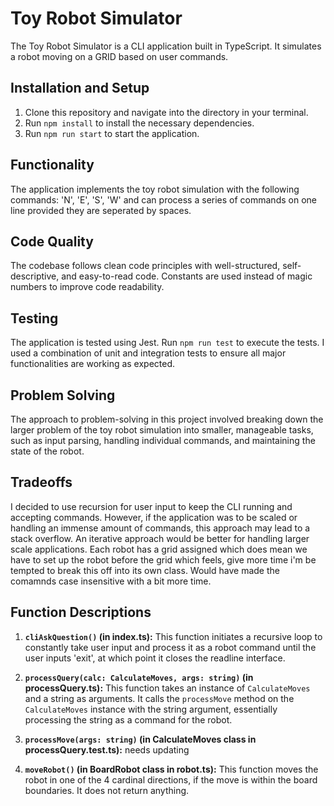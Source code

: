 # Toy Robot Simulator

The Toy Robot Simulator is a CLI application built in TypeScript. It simulates a robot moving on a GRID based on user commands.

## Installation and Setup

1. Clone this repository and navigate into the directory in your terminal.
2. Run `npm install` to install the necessary dependencies.
3. Run `npm run start` to start the application.

## Functionality

The application implements the toy robot simulation with the following commands: 'N', 'E', 'S', 'W' and can process a series of commands on one line provided they are seperated by spaces.

## Code Quality

The codebase follows clean code principles with well-structured, self-descriptive, and easy-to-read code. Constants are used instead of magic numbers to improve code readability. 

## Testing

The application is tested using Jest. Run `npm run test` to execute the tests. I used a combination of unit and integration tests to ensure all major functionalities are working as expected.

## Problem Solving

The approach to problem-solving in this project involved breaking down the larger problem of the toy robot simulation into smaller, manageable tasks, such as input parsing, handling individual commands, and maintaining the state of the robot.

## Tradeoffs

I decided to use recursion for user input to keep the CLI running and accepting commands. However, if the application was to be scaled or handling an immense amount of commands, this approach may lead to a stack overflow. An iterative approach would be better for handling larger scale applications.
Each robot has a grid assigned which does mean we have to set up the robot before the grid which feels, give more time i'm be tempted to break this off into its own class.
Would have made the comamnds case insensitive with a bit more time.


## Function Descriptions

1. **`cliAskQuestion()` (in index.ts):**
   This function initiates a recursive loop to constantly take user input and process it as a robot command until the user inputs 'exit', at which point it closes the readline interface.


2. **`processQuery(calc: CalculateMoves, args: string)` (in processQuery.ts):**
   This function takes an instance of `CalculateMoves` and a string as arguments. It calls the `processMove` method on the `CalculateMoves` instance with the string argument, essentially processing the string as a command for the robot.


3. **`processMove(args: string)` (in CalculateMoves class in processQuery.test.ts):**
   needs updating

4. **`moveRobot()` (in BoardRobot class in robot.ts):**
   This function moves the robot in one of the 4 cardinal directions, if the move is within the board boundaries. It does not return anything.

